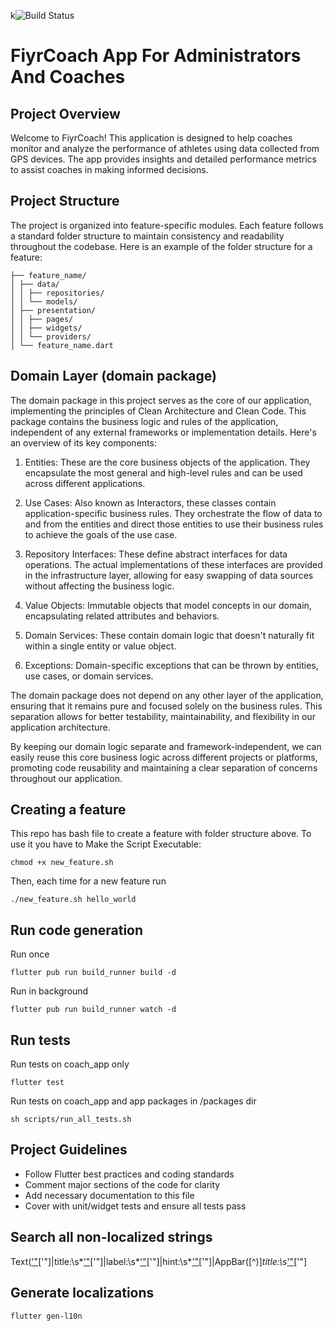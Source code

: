 k![Build Status](https://github.com/5Tul/coach_app/workflows/widget-test/badge.svg)
# FiyrCoach App For Administrators And Coaches

## Project Overview

Welcome to FiyrCoach! This application is designed to help coaches monitor and analyze the performance of athletes using data collected from GPS devices. The app provides insights and detailed performance metrics to assist coaches in making informed decisions.

## Project Structure

The project is organized into feature-specific modules. Each feature follows a standard folder structure to maintain consistency and readability throughout the codebase. Here is an example of the folder structure for a feature:

```
├── feature_name/
│ ├── data/
│ │ ├── repositories/
│ │ └── models/
│ ├── presentation/
│ │ ├── pages/
│ │ ├── widgets/
│ │ └── providers/
│ └── feature_name.dart
```

## Domain Layer (domain package)

The domain package in this project serves as the core of our application, implementing the principles of Clean Architecture and Clean Code. This package contains the business logic and rules of the application, independent of any external frameworks or implementation details. Here's an overview of its key components:

1. Entities: These are the core business objects of the application. They encapsulate the most general and high-level rules and can be used across different applications.

2. Use Cases: Also known as Interactors, these classes contain application-specific business rules. They orchestrate the flow of data to and from the entities and direct those entities to use their business rules to achieve the goals of the use case.

3. Repository Interfaces: These define abstract interfaces for data operations. The actual implementations of these interfaces are provided in the infrastructure layer, allowing for easy swapping of data sources without affecting the business logic.

4. Value Objects: Immutable objects that model concepts in our domain, encapsulating related attributes and behaviors.

5. Domain Services: These contain domain logic that doesn't naturally fit within a single entity or value object.

7. Exceptions: Domain-specific exceptions that can be thrown by entities, use cases, or domain services.

The domain package does not depend on any other layer of the application, ensuring that it remains pure and focused solely on the business rules. This separation allows for better testability, maintainability, and flexibility in our application architecture.

By keeping our domain logic separate and framework-independent, we can easily reuse this core business logic across different projects or platforms, promoting code reusability and maintaining a clear separation of concerns throughout our application.



## Creating a feature

This repo has bash file to create a feature with folder structure above. To use it you have to Make the Script Executable:

```
chmod +x new_feature.sh
```

Then, each time for a new feature run

```
./new_feature.sh hello_world
```

## Run code generation

Run once
```
flutter pub run build_runner build -d
```

Run in background
```
flutter pub run build_runner watch -d
```

## Run tests

Run tests on coach_app only
```
flutter test
```

Run tests on coach_app and app packages in /packages dir
```
sh scripts/run_all_tests.sh
```


## Project Guidelines

- Follow Flutter best practices and coding standards
- Comment major sections of the code for clarity
- Add necessary documentation to this file
- Cover with unit/widget tests and ensure all tests pass



## Search all non-localized strings
Text\(['"](.*?)['"]|title:\s*['"](.*?)['"]|label:\s*['"](.*?)['"]|hint:\s*['"](.*?)['"]|AppBar\([^)]*title:\s*['"](.*?)['"]


## Generate localizations
```
flutter gen-l10n 
```
